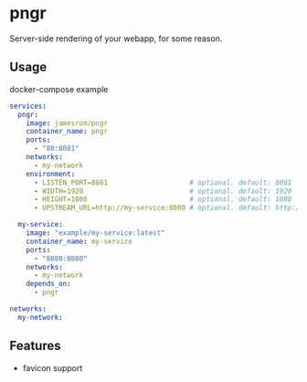 # pngr
Server-side rendering of your webapp, for some reason.

## Usage
docker-compose example
```yaml
services:
  pngr:
    image: jamesrom/pngr
    container_name: pngr
    ports:
      - "80:8081"
    networks:
      - my-network
    environment:
      - LISTEN_PORT=8081                    # optional. default: 8081
      - WIDTH=1920                          # optional. default: 1920
      - HEIGHT=1080                         # optional. default: 1080
      - UPSTREAM_URL=http://my-service:8080 # optional. default: http://0.0.0.0

  my-service:
    image: "example/my-service:latest"
    container_name: my-service
    ports:
      - "8080:8080"
    networks:
      - my-network
    depends_on:
      - pngr

networks:
  my-network:
```

## Features
 * favicon support